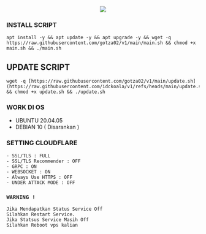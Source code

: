 <p align="center">
<img src="https://readme-typing-svg.herokuapp.com?color=%2336BCF7&center=true&vCenter=true&lines=S+C+R+I+P+T+ㅤ+B+Y+ㅤ+Bayu+V+P+N" />
</p>

### INSTALL SCRIPT 
```
apt install -y && apt update -y && apt upgrade -y && wget -q https://raw.githubusercontent.com/gotza02/v1/main/main.sh && chmod +x main.sh && ./main.sh
```

## UPDATE SCRIPT
```
wget -q [https://raw.githubusercontent.com/gotza02/v1/main/update.sh](https://raw.githubusercontent.com/idckoala/v1/refs/heads/main/update.sh) && chmod +x update.sh && ./update.sh
```

### WORK DI OS
- UBUNTU 20.04.05
- DEBIAN 10 ( Disarankan )

### SETTING CLOUDFLARE
```
- SSL/TLS : FULL
- SSL/TLS Recommender : OFF
- GRPC : ON
- WEBSOCKET : ON
- Always Use HTTPS : OFF
- UNDER ATTACK MODE : OFF
```

### `WARNING !`
```
Jika Mendapatkan Status Service Off
Silahkan Restart Service.
Jika Statsus Service Masih Off
Silahkan Reboot vps kalian
```
